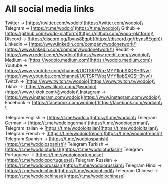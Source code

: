 # All social media links

Twitter -> [https://twitter.com/wodoio](https://twitter.com/wodoio)\
Telegram -> [https://t.me/wodoio](https://t.me/wodoio)\
Github -> [https://github.com/wodo-platform](https://github.com/wodo-platform)\
Discord -> [https://discord.gg/fbyns8Egpb](https://discord.gg/fbyns8Egpb)\
Linkedin -> [https://www.linkedin.com/company/wodonetwork/](https://www.linkedin.com/company/wodonetwork/)\
Reddit -> [https://www.reddit.com/r/wodoio](https://www.reddit.com/r/wodoio)\
Medium -> [https://wodoio.medium.com](https://wodoio.medium.com)\
Youtube -> [https://www.youtube.com/channel/UCTSRFWbzMYY1lpbSXQSH3Nw](https://www.youtube.com/channel/UCTSRFWbzMYY1lpbSXQSH3Nw)\
Twitch -> [https://www.twitch.tv/wodoio](https://www.twitch.tv/wodoio)\
Tiktok -> [https://www.tiktok.com/@wodoio](https://www.tiktok.com/@wodoio)\
Instagram -> [https://www.instagram.com/wodoio](https://www.instagram.com/wodoio)\
Facebook -> [https://facebook.com/wodoio](https://facebook.com/wodoio)\
\


Telegram English -> [https://t.me/wodoio](https://t.me/wodoio)\
Telegram German -> [https://t.me/wodoiogerman](https://t.me/wodoiogerman)\
Telegram Italian -> [https://t.me/wodoioitalian](https://t.me/wodoioitalian)\
Telegram French -> [https://t.me/wodoiofrench](https://t.me/wodoiofrench)\
Telegram Spanish -> [https://t.me/wodoiospanish](https://t.me/wodoiospanish)\
Telegram Turkish -> [https://t.me/wodoioturkish](https://t.me/wodoioturkish)\
Telegram Portuguese -> [https://t.me/wodoioportuguese](https://t.me/wodoioportuguese)\
Telegram Russian -> [https://t.me/wodoiorussian](https://t.me/wodoiorussian)\
Telegram Hindi -> [https://t.me/wodoiohindi](https://t.me/wodoiohindi)\
Telegram Chinese -> [https://t.me/wodoiochinese](https://t.me/wodoiochinese)
